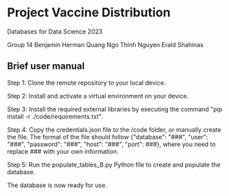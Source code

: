 # Project Vaccine Distribution
Databases for Data Science 2023

Group 14
Benjamin Herman
Quang Ngo
Thinh Nguyen
Erald Shahinas

## Brief user manual 

Step 1: Clone the remote repository to your local device. 

Step 2: Install and activate a virtual environment on your device. 

Step 3: Install the required external libraries by executing the command "pip install -r ./code/requirements.txt". 

Step 4: Copy the credentials.json file to the /code folder, or manually create the file. The format of the file should follow {"database": "###", "user": "###", "password": "###", "host": "###", "port": ###}, where you need to replace ### with your own information. 

Step 5: Run the populate_tables_B.py Python file to create and populate the database. 

The database is now ready for use. 
